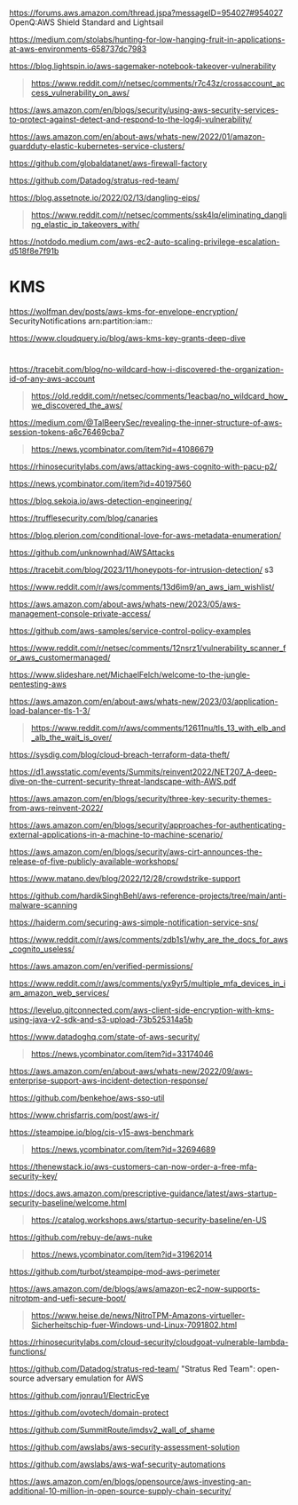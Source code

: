 https://forums.aws.amazon.com/thread.jspa?messageID=954027#954027 OpenQ:AWS Shield Standard and Lightsail

https://medium.com/stolabs/hunting-for-low-hanging-fruit-in-applications-at-aws-environments-658737dc7983

https://blog.lightspin.io/aws-sagemaker-notebook-takeover-vulnerability
> https://www.reddit.com/r/netsec/comments/r7c43z/crossaccount_access_vulnerability_on_aws/

https://aws.amazon.com/en/blogs/security/using-aws-security-services-to-protect-against-detect-and-respond-to-the-log4j-vulnerability/

https://aws.amazon.com/en/about-aws/whats-new/2022/01/amazon-guardduty-elastic-kubernetes-service-clusters/

https://github.com/globaldatanet/aws-firewall-factory

https://github.com/Datadog/stratus-red-team/

https://blog.assetnote.io/2022/02/13/dangling-eips/
> https://www.reddit.com/r/netsec/comments/ssk4lq/eliminating_dangling_elastic_ip_takeovers_with/

https://notdodo.medium.com/aws-ec2-auto-scaling-privilege-escalation-d518f8e7f91b

# KMS

https://wolfman.dev/posts/aws-kms-for-envelope-encryption/ SecurityNotifications arn:partition:iam:*:*

https://www.cloudquery.io/blog/aws-kms-key-grants-deep-dive

#
https://tracebit.com/blog/no-wildcard-how-i-discovered-the-organization-id-of-any-aws-account
> https://old.reddit.com/r/netsec/comments/1eacbaq/no_wildcard_how_we_discovered_the_aws/

https://medium.com/@TalBeerySec/revealing-the-inner-structure-of-aws-session-tokens-a6c76469cba7
> https://news.ycombinator.com/item?id=41086679

https://rhinosecuritylabs.com/aws/attacking-aws-cognito-with-pacu-p2/

https://news.ycombinator.com/item?id=40197560

https://blog.sekoia.io/aws-detection-engineering/

https://trufflesecurity.com/blog/canaries

https://blog.plerion.com/conditional-love-for-aws-metadata-enumeration/

https://github.com/unknownhad/AWSAttacks

https://tracebit.com/blog/2023/11/honeypots-for-intrusion-detection/ s3

https://www.reddit.com/r/aws/comments/13d6im9/an_aws_iam_wishlist/

https://aws.amazon.com/about-aws/whats-new/2023/05/aws-management-console-private-access/

https://github.com/aws-samples/service-control-policy-examples

https://www.reddit.com/r/netsec/comments/12nsrz1/vulnerability_scanner_for_aws_customermanaged/

https://www.slideshare.net/MichaelFelch/welcome-to-the-jungle-pentesting-aws

https://aws.amazon.com/en/about-aws/whats-new/2023/03/application-load-balancer-tls-1-3/
> https://www.reddit.com/r/aws/comments/12611nu/tls_13_with_elb_and_alb_the_wait_is_over/

https://sysdig.com/blog/cloud-breach-terraform-data-theft/

https://d1.awsstatic.com/events/Summits/reinvent2022/NET207_A-deep-dive-on-the-current-security-threat-landscape-with-AWS.pdf

https://aws.amazon.com/en/blogs/security/three-key-security-themes-from-aws-reinvent-2022/

https://aws.amazon.com/en/blogs/security/approaches-for-authenticating-external-applications-in-a-machine-to-machine-scenario/

https://aws.amazon.com/en/blogs/security/aws-cirt-announces-the-release-of-five-publicly-available-workshops/

https://www.matano.dev/blog/2022/12/28/crowdstrike-support

https://github.com/hardikSinghBehl/aws-reference-projects/tree/main/anti-malware-scanning

https://haiderm.com/securing-aws-simple-notification-service-sns/

https://www.reddit.com/r/aws/comments/zdb1s1/why_are_the_docs_for_aws_cognito_useless/

https://aws.amazon.com/en/verified-permissions/

https://www.reddit.com/r/aws/comments/yx9yr5/multiple_mfa_devices_in_iam_amazon_web_services/

https://levelup.gitconnected.com/aws-client-side-encryption-with-kms-using-java-v2-sdk-and-s3-upload-73b525314a5b

https://www.datadoghq.com/state-of-aws-security/
> https://news.ycombinator.com/item?id=33174046

https://aws.amazon.com/en/about-aws/whats-new/2022/09/aws-enterprise-support-aws-incident-detection-response/

https://github.com/benkehoe/aws-sso-util

https://www.chrisfarris.com/post/aws-ir/

https://steampipe.io/blog/cis-v15-aws-benchmark
> https://news.ycombinator.com/item?id=32694689

https://thenewstack.io/aws-customers-can-now-order-a-free-mfa-security-key/

https://docs.aws.amazon.com/prescriptive-guidance/latest/aws-startup-security-baseline/welcome.html
> https://catalog.workshops.aws/startup-security-baseline/en-US

https://github.com/rebuy-de/aws-nuke
> https://news.ycombinator.com/item?id=31962014

https://github.com/turbot/steampipe-mod-aws-perimeter

https://aws.amazon.com/de/blogs/aws/amazon-ec2-now-supports-nitrotpm-and-uefi-secure-boot/
> https://www.heise.de/news/NitroTPM-Amazons-virtueller-Sicherheitschip-fuer-Windows-und-Linux-7091802.html

https://rhinosecuritylabs.com/cloud-security/cloudgoat-vulnerable-lambda-functions/

https://github.com/Datadog/stratus-red-team/ "Stratus Red Team": open-source adversary emulation for AWS

https://github.com/jonrau1/ElectricEye

https://github.com/ovotech/domain-protect

https://github.com/SummitRoute/imdsv2_wall_of_shame

https://github.com/awslabs/aws-security-assessment-solution

https://github.com/awslabs/aws-waf-security-automations

https://aws.amazon.com/en/blogs/opensource/aws-investing-an-additional-10-million-in-open-source-supply-chain-security/
